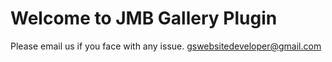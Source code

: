 # Welcome to JMB Gallery Plugin

Please email us if you face with any issue. gswebsitedeveloper@gmail.com